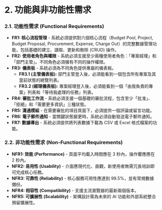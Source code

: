 # 2. 功能與非功能性需求

### 2.1. 功能性需求 (Functional Requirements)
*   **FR1: 核心流程管理** - 系統必須提供對六個核心流程（Budget Pool, Project, Budget Proposal, Procurement, Expense, Charge Out）的完整數據管理功能，包括基礎的建立、讀取、更新和刪除 (CRUD) 操作。
*   **FR2: 使用者角色與權限** - 系統必須支援至少兩種使用者角色：「專案經理」和「部門主管」。不同角色必須擁有不同的操作權限。
*   **FR3: 儀表板** - 系統必須為不同角色提供專屬的儀表板。
    *   **FR3.1 (主管儀表板):** 部門主管登入後，必須能看到一個包含所有專案及其當前狀態的總覽列表。
    *   **FR3.2 (經理儀表板):** 專案經理登入後，必須能看到一個「由我負責的專案」列表和「等待我處理的任務」列表。
*   **FR4: 審批工作流** - 系統必須支援一個基礎的審批流程，包含至少「批准」、「拒絕」和「需要更多資訊」三種狀態。
*   **FR5: 溝通模組** - 在需要審批的項目頁面下，必須提供一個評論或留言功能。
*   **FR6: 電子郵件通知** - 當關鍵狀態變更時，系統必須自動發送電子郵件通知。
*   **FR7: 數據導出** - 系統必須提供將列表數據下載為 CSV 或 Excel 格式檔案的功能。

### 2.2. 非功能性需求 (Non-Functional Requirements)
*   **NFR1: 效能 (Performance)** - 頁面平均載入時間應在 3 秒內，操作響應應在 2 秒內。
*   **NFR2: 易用性 (Usability)** - 介面應現代化、直觀，新使用者無需冗長培訓即可完成核心任務。
*   **NFR3: 可靠性 (Reliability)** - 核心服務可用性應達到 99.5%，並有常規數據備份。
*   **NFR4: 相容性 (Compatibility)** - 支援主流瀏覽器的最新兩個版本。
*   **NFR5: 可擴展性 (Scalability)** - 架構設計需為未來的 AI 功能和外部系統整合預留擴展性。
